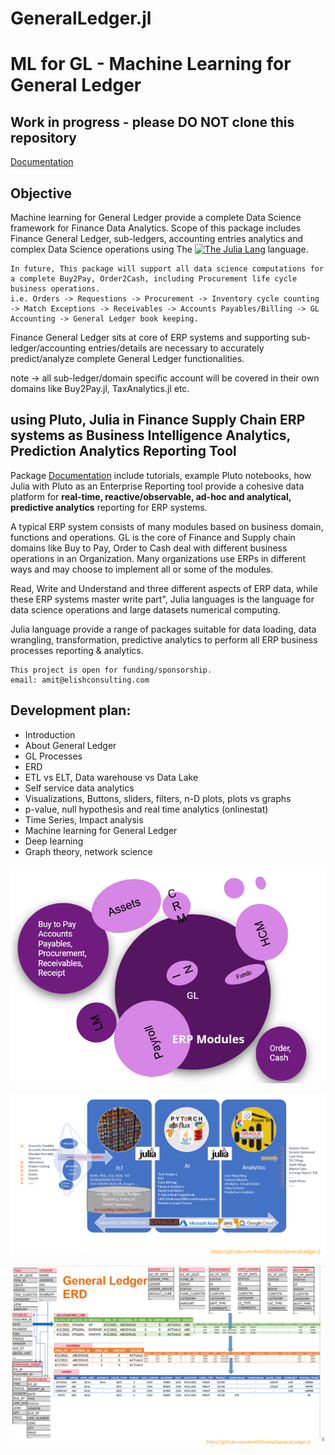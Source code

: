 # GeneralLedger.jl
# ML for GL - Machine Learning for General Ledger

## Work in progress - please DO NOT clone this repository ##

[Documentation](https://amitxshukla.github.io/GeneralLedger.jl/)

## Objective 
Machine learning for General Ledger provide a complete Data Science framework for Finance Data Analytics.
Scope of this package includes Finance General Ledger, sub-ledgers, accounting entries analytics and complex Data Science operations using The <a href="https://julialang.org/"><img src="https://julialang.org/assets/infra/logo.svg" alt="The Julia Lang" width="40"/></a> language.

```
In future, This package will support all data science computations for a complete Buy2Pay, Order2Cash, including Procurement life cycle business operations.
i.e. Orders -> Requestions -> Procurement -> Inventory cycle counting -> Match Exceptions -> Receivables -> Accounts Payables/Billing -> GL Accounting -> General Ledger book keeping.
```

Finance General Ledger sits at core of ERP systems and supporting sub-ledger/accounting entries/details are necessary to accurately predict/analyze complete General Ledger functionalities.

note -> all sub-ledger/domain specific account will be covered in their own domains like Buy2Pay.jl, TaxAnalytics.jl etc.

## using Pluto, Julia in Finance Supply Chain ERP systems as Business Intelligence Analytics, Prediction Analytics Reporting Tool

Package [Documentation](https://amitxshukla.github.io/GeneralLedger.jl/) include tutorials, example Pluto notebooks,
how Julia with Pluto as an Enterprise Reporting tool provide a cohesive data platform for **real-time, reactive/observable, ad-hoc and analytical, predictive analytics** reporting for ERP systems.

A typical ERP system consists of many modules based on business domain, functions and operations.
GL is the core of Finance and Supply chain domains like Buy to Pay, Order to Cash deal with different business operations in an Organization.
Many organizations use ERPs in different ways and may choose to implement all or some of the modules.

Read, Write and Understand and three different aspects of ERP data, while these ERP systems master write part",
Julia languages is the language for data science operations and large datasets numerical computing.

Julia language provide a range of packages suitable for  data loading, data wrangling, transformation, predictive analytics to perform all ERP business processes reporting & analytics.

```
This project is open for funding/sponsorship.
email: amit@elishconsulting.com
```

## Development plan:
- Introduction
- About General Ledger
- GL Processes
- ERD
- ETL vs ELT, Data warehouse vs Data Lake
- Self service data analytics
- Visualizations, Buttons, sliders, filters, n-D plots, plots vs graphs
- p-value, null hypothesis and real time analytics (onlinestat)
- Time Series, Impact analysis
- Machine learning for General Ledger
- Deep learning
- Graph theory, network science

![ERP Modules](https://github.com/AmitXShukla/AmitXShukla.github.io/raw/master/blogs/PlutoCon/ERP_modules.png)

![GL Processes](https://github.com/AmitXShukla/AmitXShukla.github.io/raw/master/blogs/PlutoCon/gl.png)

![GL ERD](https://github.com/AmitXShukla/AmitXShukla.github.io/raw/master/blogs/PlutoCon/gl_erd.png)
